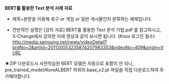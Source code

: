 <b>BERT를 활용한 Text 분석 사례 자료</b>

- 제목+본문을 이용해 축구 or 게임 or 일반 게시물인지 분류하는 예제입니다.

- 전반적인 설명은 [강의 자료] BERT를 활용한 Text 분석 기법.pdf 를 참고하시고,
  X-Change에서 강의한 아래 영상과 같이 보시면 됩니다. (Knox 로그인 필수)  
  http://media.samsung.net/news/videoDetail?brdNo=2&artiId=201120053235874207983353&videoNo=409&origin=VURL

 ★ZIP 다운로드시 사전학습된 BERT 모델은 자동으로 포함이 안 되니, pre_trained_model/KoreALBERT 하위의 base_v2.pt 파일을 직접 다운로드하여 추가해야합니다.
